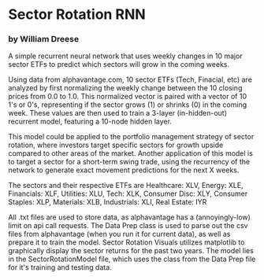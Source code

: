 # Sector Rotation RNN
### by William Dreese

A simple recurrent neural network that uses weekly changes in 10 major sector ETFs to predict which sectors will grow in the coming weeks.

Using data from alphavantage.com, 10 sector ETFs (Tech, Finacial, etc) are analyzed by first normalizing the weekly change between the 10 closing prices from 0.0 to 1.0. This normalized vector is paired with a vector of 10 1's or 0's, representing if the sector grows (1) or shrinks (0) in the coming week. These values are then used to train a 3-layer (in-hidden-out) recurrent model, featuring a 10-node hidden layer. 

This model could be applied to the portfolio management strategy of sector rotation, where investors target specific sectors for growth upside compared to other areas of the market. Another application of this model is to target a sector for a short-term swing trade, using the recurrency of the network to generate exact movement predictions for the next X weeks. 

The sectors and their respective ETFs are
Healthcare: XLV,
Energy: XLE,
Financials: XLF,
Utilities: XLU,
Tech: XLK,
Consumer Disc: XLY,
Consumer Staples: XLP,
Materials: XLB,
Industrials: XLI,
Real Estate: IYR

All .txt files are used to store data, as alphavantage has a (annoyingly-low) limit on api call requests. 
The Data Prep class is used to parse out the csv files from alphavantage (when you run it for current data), as well as prepare it to train the model. 
Sector Rotation Visuals utilizes matplotlib to graphically display the sector returns for the past two years. 
The model lies in the SectorRotationModel file, which uses the class from the Data Prep file for it's training and testing data.  
